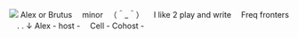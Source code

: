 ![](https://files.catbox.moe/ttxs83.jpg) 
Alex or Brutus 　minor 　（＾_＾）
 　I like 2 play and write
 　Freq fronters 　. . ↓
  Alex - host - 　Cell - Cohost -
